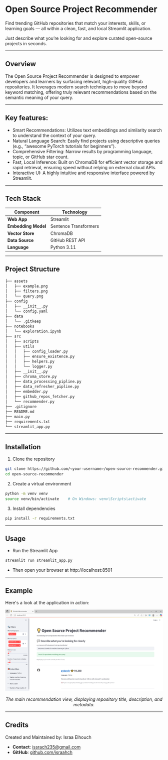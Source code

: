 # Open Source Project Recommender
Find trending GitHub repositories that match your interests, skills, or learning goals — all within a clean, fast, and local Streamlit application.

Just describe what you’re looking for and explore curated open-source projects in seconds.

---

## Overview
The Open Source Project Recommender is designed to empower developers and learners by surfacing relevant, high-quality GitHub repositories. It leverages modern search techniques to move beyond keyword matching, offering truly relevant recommendations based on the semantic meaning of your query.

---

## Key features:
- Smart Recommendations: Utilizes text embeddings and similarity search to understand the context of your query.
- Natural Language Search: Easily find projects using descriptive queries (e.g., “awesome PyTorch tutorials for beginners”).
- Comprehensive Filtering: Narrow results by programming language, topic, or GitHub star count.
- Fast, Local Inference: Built on ChromaDB for efficient vector storage and rapid retrieval, ensuring speed without relying on external cloud APIs.
- Interactive UI: A highly intuitive and responsive interface powered by Streamlit.

---

## Tech Stack
| Component           | Technology            |
| ------------------- | --------------------- |
| **Web App**         | Streamlit             |
| **Embedding Model** | Sentence Transformers |
| **Vector Store**    | ChromaDB              |
| **Data Source**     | GitHub REST API       |
| **Language**        | Python 3.11           |

---

## Project Structure
```
├── assets
│   ├── example.png
│   ├── filters.png
│   └── query.png
├── config
│   ├── __init__.py
│   └── config.yaml
├── data
│   └── .gitkeep
├── notebooks
│   └── exploration.ipynb
├── src
│   ├── scripts
│   ├── utils
│   │   ├── config_loader.py
│   │   ├── ensure_existence.py
│   │   ├── helpers.py
│   │   └── logger.py
│   ├── __init__.py
│   ├── chroma_store.py
│   ├── data_processing_pipline.py
│   ├── data_refresher_pipline.py
│   ├── embedder.py
│   ├── github_repos_fetcher.py
│   └── recommender.py
├── .gitignore
├── README.md
├── main.py
├── requirements.txt
└── streamlit_app.py
```
---

## Installation
1. Clone the repository
``` bash
git clone https://github.com/<your-username>/open-source-recommender.git
cd open-source-recommender
``` 
2. Create a virtual environment
``` bash
python -m venv venv
source venv/bin/activate    # On Windows: venv\Scripts\activate
``` 
3. Install dependencies
``` bash
pip install -r requirements.txt
```

---

## Usage
- Run the Streamlit App
``` bash
streamlit run streamlit_app.py
```
- Then open your browser at http://localhost:8501

---

## Example
Here's a look at the application in action:
<p align="center"> <img src="assets/app_screenshot.png" alt="Open Source Project Recommender main interface with results" width="700"> </p> <p align="center"><em>The main recommendation view, displaying repository title, description, and metadata.</em></p>

---

## Credits
Created and Maintained by: Israa Elhouch
- **Contact**: issrach235@gmail.com
- **GitHub**: [github.com/israahch](https://github.com/israahch)
